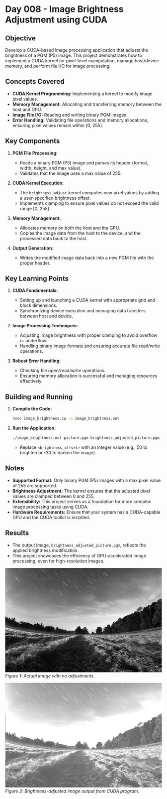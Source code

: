 # Day 008 - Image Brightness Adjustment using CUDA

## Objective
Develop a CUDA-based image processing application that adjusts the brightness of a PGM (P5) image. This project demonstrates how to implement a CUDA kernel for pixel-level manipulation, manage host/device memory, and perform file I/O for image processing.

## Concepts Covered
- **CUDA Kernel Programming:** Implementing a kernel to modify image pixel values.
- **Memory Management:** Allocating and transferring memory between the host and GPU.
- **Image File I/O:** Reading and writing binary PGM images.
- **Error Handling:** Validating file operations and memory allocations, ensuring pixel values remain within [0, 255].

## Key Components
1. **PGM File Processing:**
   - Reads a binary PGM (P5) image and parses its header (format, width, height, and max value).
   - Validates that the image uses a max value of 255.

2. **CUDA Kernel Execution:**
   - The `brightness_adjust` kernel computes new pixel values by adding a user-specified brightness offset.
   - Implements clamping to ensure pixel values do not exceed the valid range [0, 255].

3. **Memory Management:**
   - Allocates memory on both the host and the GPU.
   - Copies the image data from the host to the device, and the processed data back to the host.

4. **Output Generation:**
   - Writes the modified image data back into a new PGM file with the proper header.

## Key Learning Points
1. **CUDA Fundamentals:**
   - Setting up and launching a CUDA kernel with appropriate grid and block dimensions.
   - Synchronizing device execution and managing data transfers between host and device.

2. **Image Processing Techniques:**
   - Adjusting image brightness with proper clamping to avoid overflow or underflow.
   - Handling binary image formats and ensuring accurate file read/write operations.

3. **Robust Error Handling:**
   - Checking file open/read/write operations.
   - Ensuring memory allocation is successful and managing resources effectively.

## Building and Running
1. **Compile the Code:**
   ```bash
   nvcc image_brightness.cu -o image_brightness.out
   ```

2. **Run the Application:**
   ```bash
   ./image_brightness.out picture.pgm brightness_adjusted_picture.pgm <brightness_offset>
   ```
   - Replace `<brightness_offset>` with an integer value (e.g., 50 to brighten or -30 to darken the image).

## Notes
- **Supported Format:** Only binary PGM (P5) images with a max pixel value of 255 are supported.
- **Brightness Adjustment:** The kernel ensures that the adjusted pixel values are clamped between 0 and 255.
- **Extensibility:** This project serves as a foundation for more complex image processing tasks using CUDA.
- **Hardware Requirements:** Ensure that your system has a CUDA-capable GPU and the CUDA toolkit is installed.

## Results
- The output image, `brightness_adjusted_picture.pgm`, reflects the applied brightness modification.
- This project showcases the efficiency of GPU-accelerated image processing, even for high-resolution images.

![first image](picture.png)
*Figure 1: Actual image with no adjustments.*

![brighness adjusted image](./brightness_adjusted_picture.png)
*Figure 2: Brightness-adjusted image output from CUDA program.*
